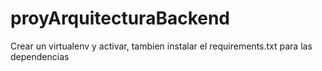 # proyArquitecturaBackend

Crear un virtualenv y activar, tambien instalar el requirements.txt para las dependencias